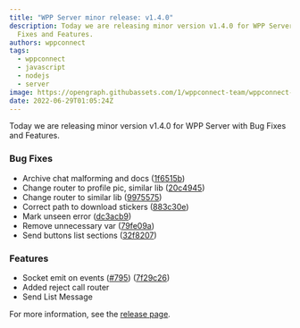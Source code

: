 ```yaml
---
title: "WPP Server minor release: v1.4.0"
description: Today we are releasing minor version v1.4.0 for WPP Server with Bug
  Fixes and Features.
authors: wppconnect
tags:
  - wppconnect
  - javascript
  - nodejs
  - server
image: https://opengraph.githubassets.com/1/wppconnect-team/wppconnect-server/releases/tag/v1.4.0
date: 2022-06-29T01:05:24Z
---
```


Today we are releasing minor version v1.4.0 for WPP Server with Bug Fixes and Features.

<!--truncate-->

### Bug Fixes

* Archive chat malforming and docs ([1f6515b](https://github.com/wppconnect-team/wppconnect-server/commit/1f6515bafbbc98656555c427d6f6a39f2f1f155a))
* Change router to profile pic, similar lib ([20c4945](https://github.com/wppconnect-team/wppconnect-server/commit/20c4945e186d870fa369b4064f76bd670663e646))
* Change router to similar lib ([9975575](https://github.com/wppconnect-team/wppconnect-server/commit/99755754ae552651b667cf6dc0b50239d670c19b))
* Correct path to download  stickers ([883c30e](https://github.com/wppconnect-team/wppconnect-server/commit/883c30eaf14c454dbf9d8978ecde41a995dadad9))
* Mark unseen error ([dc3acb9](https://github.com/wppconnect-team/wppconnect-server/commit/dc3acb9a6d80094b22f49977684df15fa7ba6412))
* Remove unnecessary var ([79fe09a](https://github.com/wppconnect-team/wppconnect-server/commit/79fe09ad4ef4c8b9a640865122bc8c507eb6e198))
* Send buttons list sections ([32f8207](https://github.com/wppconnect-team/wppconnect-server/commit/32f82071a515ea1533b2e9a6ab781b0ca706de45))


### Features

* Socket emit on events ([#795](https://github.com/wppconnect-team/wppconnect-server/issues/795)) ([7f29c26](https://github.com/wppconnect-team/wppconnect-server/commit/7f29c268a1a5ce66d06a2e5da032128df6791a40))
* Added reject call router 
* Send List Message

For more information, see the [release page](https://github.com/wppconnect-team/wppconnect-server/releases/tag/v1.4.0).